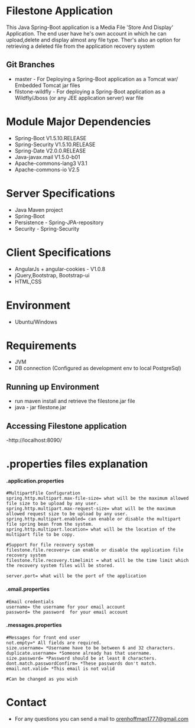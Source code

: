 # Filestone Application
This Java Spring-Boot application is a Media File 'Store And Display' Application.
The end user have he's own account in which he can upload,delete and display almost any file type.
Ther's also an option for retrieving a deleted file from the application recovery system 

## Git Branches
- master - For Deploying a Spring-Boot application as a Tomcat war/ Embedded Tomcat jar  files
- filstone-wildfly - For deploying a Spring-Boot application as a Wildfly/Jboss (or any JEE application server) war file

# Module Major Dependencies
- Spring-Boot V1.5.10.RELEASE
- Spring-Security V1.5.10.RELEASE
- Spring-Date V2.0.0.RELEASE
- Java-javax.mail V1.5.0-b01
- Apache-commons-lang3 V3.1
- Apache-commons-io V2.5

# Server Specifications
- Java Maven project
- Spring-Boot
- Persistence - Spring-JPA-repository
- Security - Spring-Security


# Client Specifications
- AngularJs + angular-cookies - V1.0.8
- jQuery,Bootstrap, Bootstrap-ui
- HTML,CSS


# Environment
 - Ubuntu/Windows
 
# Requirements
- JVM
- DB connection (Configured as development env to local PostgreSql)



## Running up Environment
- run maven install and retrieve the filestone.jar file
- java - jar filestone.jar

## Accessing Filestone application
-http://localhost:8090/

# .properties files explanation

#### .application.properties
    
	#MultipartFile Configuration
	spring.http.multipart.max-file-size= what will be the maximum allowed file size to be upload by any user.
	spring.http.multipart.max-request-size= what will be the maximum allowed request size to be upload by any user.
	spring.http.multipart.enabled= can enable or disable the multipart file spring bean from the system.
	spring.http.multipart.location= what will be the location of the multipart file to be copy.
	
	#Support For file recovery system
	filestone.file.recovery= can enable or disable the application file recovery system
	filestone.file.recovery.timelimit = what will be the time limit which the recovery system files will be stored.	
	
	server.port= what will be the port of the application
	
	
#### .email.properties
    
	#Email credentials
	username= the username for your email account
	password= the password  for your email account	
	
#### .messages.properties
    
	#Messages for front end user
	not.empty=* All fields are required.
	size.username= *Username have to be between 6 and 32 characters.
	duplicate.username= *Someone already has that username.
	size.password= *Password should be at least 8 characters.
	dont.match.passwordConfirm= *These passwords don't match.
	email.not.valid= *This email is not valid
	
	#Can be changed as you wish	
	

# Contact
- For any questions you can send a mail to orenhoffman1777@gmail.com
